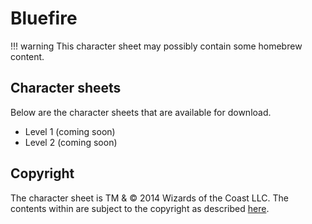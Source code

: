 # Bluefire

!!! warning
    This character sheet may possibly contain some homebrew content.

## Character sheets
Below are the character sheets that are available for download.

* Level 1 (coming soon)
* Level 2 (coming soon)

## Copyright
The character sheet is TM & © 2014 Wizards of the Coast LLC. The contents within are subject to the copyright as described [here](/characters/#copyright).
